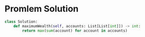 # Promlem Solution

```python
class Solution:
    def maximumWealth(self, accounts: List[List[int]]) -> int:
        return max(sum(account) for account in accounts)
```